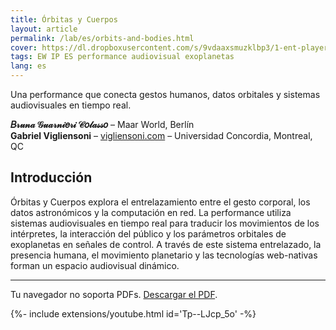```yaml
---
title: Órbitas y Cuerpos
layout: article
permalink: /lab/es/orbits-and-bodies.html
cover: https://dl.dropboxusercontent.com/s/9vdaaxsmuzklbp3/1-ent-player-yellow.jpg?raw=1
tags: EW IP ES performance audiovisual exoplanetas
lang: es
---
```


Una performance que conecta gestos humanos, datos orbitales y sistemas audiovisuales en tiempo real.

**𝐵𝓇𝓊𝓃𝒶 𝒢𝓊𝒶𝓇𝓃𝒾𝑒𝓇𝒾 𝒞𝑜𝓁𝒶𝓈𝓈𝑜** – Maar World, Berlín  
**Gabriel Vigliensoni** – [vigliensoni.com](https://vigliensoni.com/) – Universidad Concordia, Montreal, QC

## Introducción

Órbitas y Cuerpos explora el entrelazamiento entre el gesto corporal, los datos astronómicos y la computación en red. La performance utiliza sistemas audiovisuales en tiempo real para traducir los movimientos de los intérpretes, la interacción del público y los parámetros orbitales de exoplanetas en señales de control. A través de este sistema entrelazado, la presencia humana, el movimiento planetario y las tecnologías web-nativas forman un espacio audiovisual dinámico.

---

<object data="/img/pdf/WAC25-Orbits-and-Bodies-Bruna-Gabriel.pdf" type="application/pdf" width="100%" height="1400px">
  <p>Tu navegador no soporta PDFs. <a href="/img/pdf/WAC25-Orbits-and-Bodies-Bruna-Gabriel.pdf">Descargar el PDF</a>.</p>
</object>

<div class="media-frame ratio-169">
  {%- include extensions/youtube.html id='Tp--LJcp_5o' -%}
</div>


